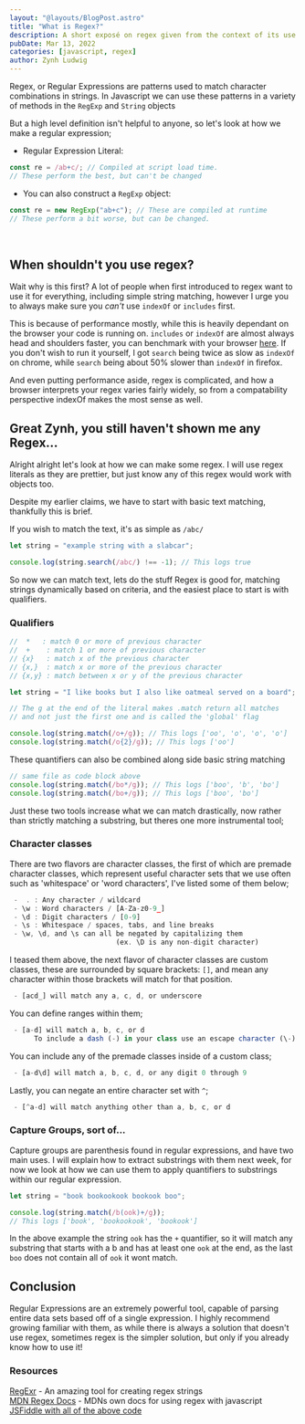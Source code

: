 ```yaml
---
layout: "@layouts/BlogPost.astro"
title: "What is Regex?"
description: A short exposé on regex given from the context of its use in javascript
pubDate: Mar 13, 2022
categories: [javascript, regex]
author: Zynh Ludwig
---
```


Regex, or Regular Expressions are patterns used to match character combinations
in strings. In Javascript we can use these patterns in a variety of methods in
the `RegExp` and `String` objects

But a high level definition isn't helpful to anyone, so let's look at how we
make a regular expression;

- Regular Expression Literal:

```js
const re = /ab+c/; // Compiled at script load time.
// These perform the best, but can't be changed
```

- You can also construct a `RegExp` object:

```js
const re = new RegExp("ab+c"); // These are compiled at runtime
// These perform a bit worse, but can be changed.
```

<br />

## When shouldn't you use regex?

Wait why is this first? A lot of people when first introduced to regex want to
use it for everything, including simple string matching, however I urge you to
always make sure you _can't_ use `indexOf` or `includes` first.

This is because of performance mostly, while this is heavily dependant on the
browser your code is running on. `includes` or `indexOf` are almost always head
and shoulders faster, you can benchmark with your browser
[here](https://jsbench.me/okl0q8fwmk/1). If you don't wish to run it yourself,
I got `search` being twice as slow as `indexOf` on chrome, while `search` being
about 50% slower than `indexOf` in firefox.

And even putting performance aside, regex is complicated, and how a browser
interprets your regex varies fairly widely, so from a compatability perspective
indexOf makes the most sense as well.

## Great Zynh, you still haven't shown me any Regex...

Alright alright let's look at how we can make some regex. I will use regex
literals as they are prettier, but just know any of this regex would work with
objects too.

Despite my earlier claims, we have to start with basic text matching,
thankfully this is brief.

If you wish to match the text, it's as simple as `/abc/`

```js
let string = "example string with a slabcar";

console.log(string.search(/abc/) !== -1); // This logs true
```

So now we can match text, lets do the stuff Regex is good for, matching strings
dynamically based on criteria, and the easiest place to start is with
qualifiers.

### Qualifiers

```js
//  *   : match 0 or more of previous character
//  +    : match 1 or more of previous character
// {x}   : match x of the previous character
// {x,}  : match x or more of the previous character
// {x,y} : match between x or y of the previous character

let string = "I like books but I also like oatmeal served on a board";

// The g at the end of the literal makes .match return all matches
// and not just the first one and is called the 'global' flag

console.log(string.match(/o+/g)); // This logs ['oo', 'o', 'o', 'o']
console.log(string.match(/o{2}/g)); // This logs ['oo']
```

These quantifiers can also be combined along side basic string matching

```js
// same file as code block above
console.log(string.match(/bo*/g)); // This logs ['boo', 'b', 'bo']
console.log(string.match(/bo+/g)); // This logs ['boo', 'bo']
```

Just these two tools increase what we can match drastically, now rather than
strictly matching a substring, but theres one more instrumental tool;

### Character classes

There are two flavors are character classes, the first of which are premade
character classes, which represent useful character sets that we use often such
as 'whitespace' or 'word characters', I've listed some of them below;

```js
 -  . : Any character / wildcard
 - \w : Word characters / [A-Za-z0-9_]
 - \d : Digit characters / [0-9]
 - \s : Whitespace / spaces, tabs, and line breaks
 - \w, \d, and \s can all be negated by capitalizing them
                          (ex. \D is any non-digit character)
```

I teased them above, the next flavor of character classes are custom classes,
these are surrounded by square brackets: `[]`, and mean any character within
those brackets will match for that position.

```js
 - [acd_] will match any a, c, d, or underscore
```

You can define ranges within them;

```js
 - [a-d] will match a, b, c, or d
      To include a dash (-) in your class use an escape character (\-)
```

You can include any of the premade classes inside of a custom class;

```js
 - [a-d\d] will match a, b, c, d, or any digit 0 through 9
```

Lastly, you can negate an entire character set with `^`;

```js
 - [^a-d] will match anything other than a, b, c, or d
```

### Capture Groups, sort of...

Capture groups are parenthesis found in regular expressions, and have two main
uses. I will explain how to extract substrings with them next week, for now we
look at how we can use them to apply quantifiers to substrings within our
regular expression.

```js
let string = "book bookookook bookook boo";

console.log(string.match(/b(ook)+/g));
// This logs ['book', 'bookookook', 'bookook']
```

In the above example the string `ook` has the `+` quantifier, so it will match
any substring that starts with a b and has at least one `ook` at the end, as
the last `boo` does not contain all of `ook` it wont match.

## Conclusion

Regular Expressions are an extremely powerful tool, capable of parsing entire
data sets based off of a single expression. I highly recommend growing familiar
with them, as while there is always a solution that doesn't use regex,
sometimes regex is the simpler solution, but only if you already know how to
use it!

### Resources

[RegExr](https://regexr.com/) - An amazing tool for creating regex strings\
[MDN Regex Docs][1] - MDNs own docs for using regex with javascript\
[JSFiddle with all of the above code](https://jsfiddle.net/zynh0722/rfqghpyz/19/)

[1]: https://developer.mozilla.org/en-US/docs/Web/JavaScript/Guide/Regular_Expressions
